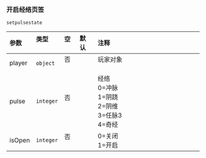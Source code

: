 ### 开启经络页签

`setpulsestate`

| 参数   | 类型      | 空   | 默认 | 注释                                                    |
| :----- | :-------- | :--- | :--- | :------------------------------------------------------ |
| player | `object`  | 否   |      | 玩家对象                                                |
| pulse  | `integer` | 否   |      | 经络<br />0=冲脉<br />1=阴跷<br />2=阴维<br />3=任脉3<br />4=奇经 |
| isOpen | `integer` | 否   |      | 0=关闭<br />1=开启                                        |

